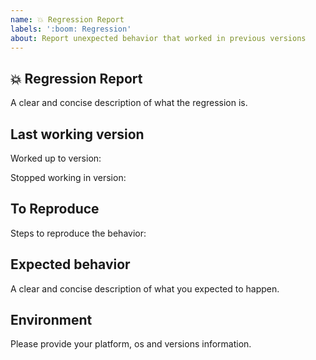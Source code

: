 ```yaml
---
name: 💥 Regression Report
labels: ':boom: Regression'
about: Report unexpected behavior that worked in previous versions
---
```


## 💥 Regression Report

A clear and concise description of what the regression is.

## Last working version

Worked up to version:

Stopped working in version:

## To Reproduce

Steps to reproduce the behavior:

## Expected behavior

A clear and concise description of what you expected to happen.

## Environment

Please provide your platform, os and versions information.
